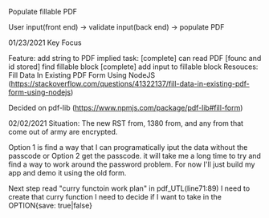 Populate fillable PDF

User input(front end) -> validate input(back end) -> populate PDF

01/23/2021
Key Focus

Feature: add string to PDF
  implied task: [complete] can read PDF
                [founc and id stored] find fillable block
                [complete] add input to fillable block
Resouces: Fill Data In Existing PDF Form Using NodeJS (https://stackoverflow.com/questions/41322137/fill-data-in-existing-pdf-form-using-nodejs)

Decided on pdf-lib (https://www.npmjs.com/package/pdf-lib#fill-form)

02/02/2021
Situation: 
The new RST from, 1380 from, and any from that come out of army are encrypted.

Option 1 is find a way that I can programatically iput the data without the passcode or Option 2 get the passcode. it will take me a long time to try and find a way to work around the password problem. For now I'll just build my app and demo it using the old form. 

Next step
read "curry functoin work plan" in pdf_UTL(line71:89)
I need to create that curry function 
I need to decide if I want to take in the OPTION{save: true|false}



